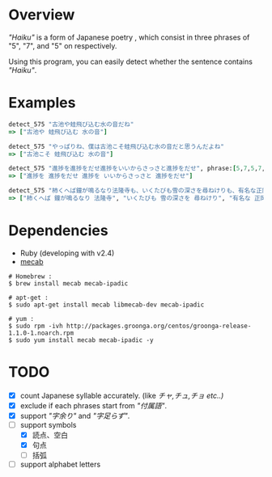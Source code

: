 # Overview
*"Haiku"* is a form of Japanese poetry , which consist in three phrases of "5", "7", and "5" on respectively.

Using this program, you can easily detect whether the sentence contains *"Haiku"*.

# Examples

```ruby
detect_575 "古池や蛙飛び込む水の音だね"
=> ["古池や 蛙飛び込む 水の音"]

detect_575 "やっぱりね、僕は古池こそ蛙飛び込む水の音だと思うんだよね"
=> ["古池こそ 蛙飛び込む 水の音"]

detect_575 "進捗を進捗をだせ進捗をいいからさっさと進捗をだせ", phrase:[5,7,5,7,7]
=> ["進捗を 進捗をだせ 進捗を いいからさっさと 進捗をだせ"]

detect_575 "柿くへば鐘が鳴るなり法隆寺も、いくたびも雪の深さを尋ねけりも、有名な正岡子規の俳句です"
=> ["柿くへば 鐘が鳴るなり 法隆寺", "いくたびも 雪の深さを 尋ねけり", "有名な 正岡子規の 俳句です"]
```
# Dependencies

- Ruby (developing with v2.4)
- [mecab](http://taku910.github.io/mecab/#download)

```
# Homebrew :
$ brew install mecab mecab-ipadic

# apt-get :
$ sudo apt-get install mecab libmecab-dev mecab-ipadic

# yum :
$ sudo rpm -ivh http://packages.groonga.org/centos/groonga-release-1.1.0-1.noarch.rpm
$ sudo yum install mecab mecab-ipadic -y
```

# TODO

- [x] count Japanese syllable accurately. (like *チャ,チュ,チョ etc..)*
- [x] exclude if each phrases start from *"付属語"*.
- [x] support *"字余り"* and *"字足らず"*.
- [ ] support symbols
	- [x] 読点、空白
	- [x] 句点
	- [ ] 括弧
- [ ] support alphabet letters
